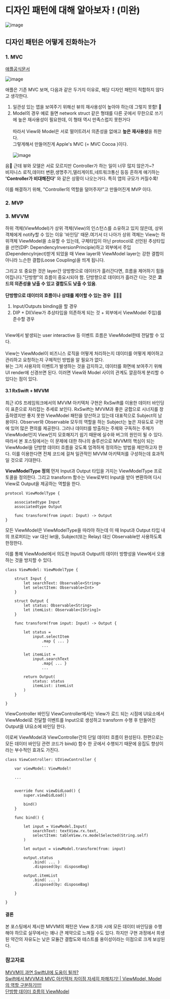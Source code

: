 # 디자인 패턴에 대해 알아보자 ! (미완)

![image](https://github.com/yuhaeun-la/iOS-Study/assets/65907001/d67206e2-8f42-4486-8070-bb28ec72b257)

## 디자인 패턴은 어떻게 진화하는가 
### 1. MVC
[애플공식문서](https://developer.apple.com/library/archive/documentation/General/Conceptual/CocoaEncyclopedia/Model-View-Controller/Model-View-Controller.html)


![image](https://github.com/yuhaeun-la/iOS-Study/assets/65907001/d59965b9-7f16-46d3-b32c-87a193f54adc)

애플은 기존 MVC 보며, 다음과 같은 두가지 이유로, 해당 디자인 패턴이 적합하지 않다고 생각한다.<br>
1) 일관성 있는 앱을 보여주기 위해선 뷰의 재사용성이 높아야 하는데 그렇지 못함! 🤨
2) Model의 경우 예로 들면 network struct 같은 형태를 다른 곳에서 무한으로 쓰기에 높은 재사용성이 필요한데, 이 형태 역시 만족스럽지 못한거다
<br><br>
따라서 View와 Model은 서로 떨어트려서 의존성을 없애고 **높은 재사용성**을 취한다.<br>
그렇게해서 만들어진게 Apple's MVC (= MVC Cocoa )이다.<br>
<br>![image](https://github.com/yuhaeun-la/iOS-Study/assets/65907001/d51722a3-dcc5-4488-8985-a43f5f52c4e4)

음🤔 근데 뷰와 모델은 서로 모르지만 Controller가 하는 일이 너무 많지 않은가~?<br>비지니스 로직,데이터 변환,생명주기,델리게이트,네트워크통신 등등 흔하게 얘기하는 **'Controller가 비대해진다'** 와 같은 상황이 나오는거다. 특히 앱의 규모가 커질수록!
 

이를 해결하기 위해, "Controller의 역할을 덜어주자!"고 만들어진게 MVP 이다. 

### 2. MVP
### 3. MVVM


하위 객체(ViewModel)가 상위 객체(View)의 인스턴스를 소유하고 있지 않은데, 상위 객체에게 notify할 수 있는 이유 '바인딩' 때문.여기서 더 나아가 상위 객체는 View는 하위객체 ViewModel을 소유할 수 있는데, 구체타입이 아닌 protocol로 선언된 추상타입을 선언(DIP: DependencyInversionPrinciple)하고 외부에서 주입(DependencyInject)받게 되었을 때 View layer와 ViewModel layer는 강한 결합이 아니라 느슨한 결합(Loose Coupling)을 띄게 됩니다.<br>

그리고 또 중요한 것은 layer간 양방향으로 데이터가 흘러간다면, 흐름을 제어하기 힘들어집니다."단방향"의 흐름이 중요시되야 함. 단방향으로 데이터가 흘러간 다는 것은 **코드의 의존성을 낮출 수 있고 결합도도 낮출 수 있움**.<br> 
<br>**단방향으로 데이터의 흐름이나 상태를 제어할 수 있는 경우**  🙋🏼‍♀️
1) Input/Outputs binding을 할 경우
2)  DIP + DI(View가 추상타입을 의존하게 되는 것 + 외부에서 ViewModel 주입)를 준수할 경우
   
<br>View에서 발생되는 user interactive 등 이벤트 흐름은 ViewModel한테 전달할 수 있다.<br><br>View는 ViewModel이 비즈니스 로직을 어떻게 처리하는지 데이터를 어떻게 제어하고 관리하고 요청하는지 구체적인 방법을 알 필요가 없다. <br>뷰는 그저 사용자의 이벤트가 발생하는 것을 감지하고, 데이터를 화면에 보여주기 위해 UI render에 신경쓰면 된다. 이러면 View와 Model 사이의 관계도 깔끔하게 분리할 수 있다는 점이 있다.


#### 3.1 RxSwift + MVVM 

최근 iOS 프레임워크에서의 MVVM 아키텍처 구현은 RxSwift를 이용한 데이터 바인딩이 표준으로 자리잡는 추세로 보인다. RxSwift는 MVVM과 좋은 궁합으로 시너지를 창출하였지만 좋지 못한 ViewModel 패턴을 양산하고 있는데 대표적으로 Subject의 남용이다.
Observer와 Observable 모두의 역할을 하는 Subject는 높은 자유도로 구현에 있어 많은 편의를 제공한다. 그러나 데이터를 방출하는 주체와 구독하는 주체가 ViewModel인지 View인지 모호해지기 쉽기 때문에 실수와 버그의 원인이 될 수 있다.
따라서 본 포스팅에서는 이 문제에 대한 하나의 솔루션으로 MVVM의 핵심이 되는 ViewModel을 단방향 데이터 흐름을 갖도록 엄격하게 정의하는 방법을 제안하고자 한다. 이를 이용한다면 전체 코드에 걸쳐 일관적인 MVVM 아키텍처를 구성하는데 효과적일 것으로 기대한다.

**ViewModelType 정의**
먼저 Input과 Output 타입을 가지는 ViewModelType 프로토콜을 정의한다. 그리고 transform 함수는 View로부터 Input을 받아 변환하여 다시 View로 Output을 제공하는 역할을 한다.
```
protocol ViewModelType {
    
    associatedtype Input
    associatedtype Output
    
    func transform(from input: Input) -> Output
}
```
모든 ViewModel은 ViewModelType을 따라야 하는데 이 때 Input과 Output 타입 내의 프로퍼티는 var 대신 let을, Subject(또는 Relay) 대신 Observable만 사용하도록 한정한다.

이를 통해 ViewModel에서 의도한 Input과 Output의 데이터 방향성을 View에서 오용하는 것을 방지할 수 있다.
```
class ViewModel: ViewModelType {
    
    struct Input {
        let searchText: Observable<String>
        let selectItem: Observable<Int>
    }
    
    struct Output {
        let status: Observable<String>
        let itemList: Observable<[String]>
    }
    
    func transform(from input: Input) -> Output {
        
        let status =
            input.selectItem
                .map { ... }
                ...

        let itemList =
            input.searchText
                .map{ ... }
                ...

        return Output(
            status: status
            itemList: itemList
        )
    }
    
}
```
ViewController 바인딩
ViewController에서는 View가 로드 되는 시점에 UI요소에서 ViewModel로 전달할 이벤트를 Input으로 생성하고 transform 수행 후 만들어진 Output을 UI요소에 바인딩 한다.

이로써 ViewModel과 ViewController간의 단일 데이터 흐름이 완성된다. 한편으로는 모든 데이터 바인딩 관련 코드가 bind() 함수 한 곳에서 수행되기 때문에 응집도 향상이라는 부수적인 효과도 가진다.

```
class ViewController: UIViewController {

    var viewModel: ViewModel!

    ...


    override func viewDidLoad() {
        super.viewDidLoad()

        bind()
    }

    func bind() {

        let input = ViewModel.Input(
            searchText: textView.rx.text,
            selectItem: tableView.rx.modelSelected(String.self)
        )

        let output = viewModel.transform(from: input)

        output.status
            .bind( ... )
            .disposed(by: disposeBag)

        output.itemList
            .bind( ... )
            .disposed(by: disposeBag)
        
    }

}
```
#### 결론
본 포스팅에서 제시한 MVVM의 패턴은 View 초기화 시에 모든 데이터 바인딩을 수행해야 하므로 실무에서는 꽤나 큰 제약으로 느껴질 수도 있다. 하지만 구현 과정에서 희생된 약간의 자유도는 낮은 모듈간 결합도와 테스트를 용이성이라는 이점으로 크게 보상된다.


### 참고자료 
[MVVM이 과연 SwiftUI에 도움이 될까?](https://gist.github.com/unnnyong/439555659aa04bbbf78b2fcae9de7661?permalink_comment_id=4277488)<br>
[Swift에서 MVVM과 MVC 아키텍처 차이점 자세히 파해치기! | ViewModel, Model의 역할 구분하기!!!!](https://dev-with-precious-dreams.tistory.com/267)<br>
[단방향 데이터 흐름의 ViewModel](https://hyun-je.github.io/ios/2019/04/13/one_way_data_stream_viewmodel.html)
